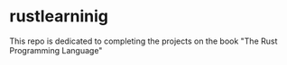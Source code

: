# rustlearninig
This repo is dedicated to completing the projects on the book "The Rust Programming Language"
